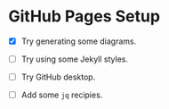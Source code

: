 # GitHub Pages Setup

- [x] Try generating some diagrams.
- [ ] Try using some Jekyll styles.
- [ ] Try GitHub desktop.
- [ ] Add some `jq` recipies.

